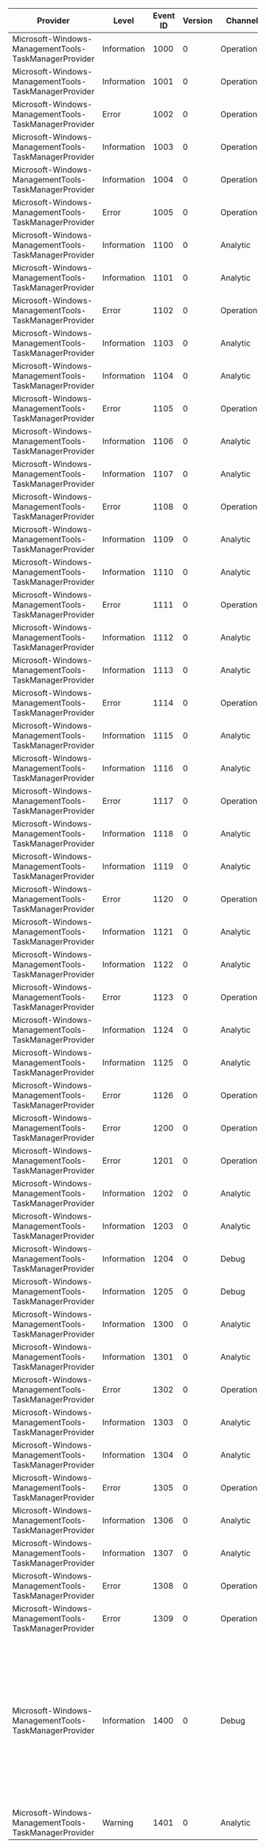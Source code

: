 Provider                                               |  Level        |  Event ID  |  Version  |  Channel      |  Task        |  Opcode  |  Keyword  |  Message
-------------------------------------------------------|---------------|------------|-----------|---------------|--------------|----------|-----------|--------------------------------------------------------------------------------------------------------------------------------------------------------------------------------------------------------------------------------------------------------------------------------------------------------------------------------------------------------------------------------------
Microsoft-Windows-ManagementTools-TaskManagerProvider  |  Information  |  1000      |  0        |  Operational  |  Lifetime    |  Start   |           |  Provider load start: {arg0}.
Microsoft-Windows-ManagementTools-TaskManagerProvider  |  Information  |  1001      |  0        |  Operational  |  Lifetime    |  Stop    |           |  Provider load stop: {arg0}.
Microsoft-Windows-ManagementTools-TaskManagerProvider  |  Error        |  1002      |  0        |  Operational  |  Lifetime    |          |           |  Provider load error: {arg0}.
Microsoft-Windows-ManagementTools-TaskManagerProvider  |  Information  |  1003      |  0        |  Operational  |  Lifetime    |  Start   |           |  Provider unload start: {arg0}.
Microsoft-Windows-ManagementTools-TaskManagerProvider  |  Information  |  1004      |  0        |  Operational  |  Lifetime    |  Stop    |           |  Provider unload stop: {arg0}.
Microsoft-Windows-ManagementTools-TaskManagerProvider  |  Error        |  1005      |  0        |  Operational  |  Lifetime    |          |           |  Provider unload error: {arg0}.
Microsoft-Windows-ManagementTools-TaskManagerProvider  |  Information  |  1100      |  0        |  Analytic     |  Action      |  Start   |           |  Start SetIntervalSeconds method: {arg0}.
Microsoft-Windows-ManagementTools-TaskManagerProvider  |  Information  |  1101      |  0        |  Analytic     |  Action      |  Stop    |           |  Stop SetIntervalSeconds method: {arg0}.
Microsoft-Windows-ManagementTools-TaskManagerProvider  |  Error        |  1102      |  0        |  Operational  |  Action      |          |           |  Error SetIntervalSeconds: {arg1}; {arg0}
Microsoft-Windows-ManagementTools-TaskManagerProvider  |  Information  |  1103      |  0        |  Analytic     |  Action      |  Start   |           |
Microsoft-Windows-ManagementTools-TaskManagerProvider  |  Information  |  1104      |  0        |  Analytic     |  Action      |  Stop    |           |
Microsoft-Windows-ManagementTools-TaskManagerProvider  |  Error        |  1105      |  0        |  Operational  |  Action      |          |           |  Error force refresh data: {arg1}; {arg0}
Microsoft-Windows-ManagementTools-TaskManagerProvider  |  Information  |  1106      |  0        |  Analytic     |  Lifetime    |  Start   |           |
Microsoft-Windows-ManagementTools-TaskManagerProvider  |  Information  |  1107      |  0        |  Analytic     |  Lifetime    |  Stop    |           |
Microsoft-Windows-ManagementTools-TaskManagerProvider  |  Error        |  1108      |  0        |  Operational  |  Lifetime    |          |           |  Error Enumerate MSFT_MTTaskManager instances: {arg1}; {arg0}
Microsoft-Windows-ManagementTools-TaskManagerProvider  |  Information  |  1109      |  0        |  Analytic     |  Lifetime    |  Start   |           |
Microsoft-Windows-ManagementTools-TaskManagerProvider  |  Information  |  1110      |  0        |  Analytic     |  Lifetime    |  Stop    |           |
Microsoft-Windows-ManagementTools-TaskManagerProvider  |  Error        |  1111      |  0        |  Operational  |  Lifetime    |          |           |  Error Enumerate MSFT_MTProcess instances: {arg1}; {arg0}
Microsoft-Windows-ManagementTools-TaskManagerProvider  |  Information  |  1112      |  0        |  Analytic     |  Lifetime    |  Start   |           |
Microsoft-Windows-ManagementTools-TaskManagerProvider  |  Information  |  1113      |  0        |  Analytic     |  Lifetime    |  Stop    |           |
Microsoft-Windows-ManagementTools-TaskManagerProvider  |  Error        |  1114      |  0        |  Operational  |  Lifetime    |          |           |  Error Enumerate MSFT_MTProcessorSummary instances: {arg1}; {arg0}
Microsoft-Windows-ManagementTools-TaskManagerProvider  |  Information  |  1115      |  0        |  Analytic     |  Lifetime    |  Start   |           |
Microsoft-Windows-ManagementTools-TaskManagerProvider  |  Information  |  1116      |  0        |  Analytic     |  Lifetime    |  Stop    |           |
Microsoft-Windows-ManagementTools-TaskManagerProvider  |  Error        |  1117      |  0        |  Operational  |  Lifetime    |          |           |  Error Enumerate MSFT_MTLogicalProcessor instances: {arg1}; {arg0}
Microsoft-Windows-ManagementTools-TaskManagerProvider  |  Information  |  1118      |  0        |  Analytic     |  Lifetime    |  Start   |           |
Microsoft-Windows-ManagementTools-TaskManagerProvider  |  Information  |  1119      |  0        |  Analytic     |  Lifetime    |  Stop    |           |
Microsoft-Windows-ManagementTools-TaskManagerProvider  |  Error        |  1120      |  0        |  Operational  |  Lifetime    |          |           |  Error Enumerate MSFT_MTMemorySummary instances: {arg1}; {arg0}
Microsoft-Windows-ManagementTools-TaskManagerProvider  |  Information  |  1121      |  0        |  Analytic     |  Lifetime    |  Start   |           |
Microsoft-Windows-ManagementTools-TaskManagerProvider  |  Information  |  1122      |  0        |  Analytic     |  Lifetime    |  Stop    |           |
Microsoft-Windows-ManagementTools-TaskManagerProvider  |  Error        |  1123      |  0        |  Operational  |  Lifetime    |          |           |  Error Enumerate MSFT_MTDisk instances: {arg1}; {arg0}
Microsoft-Windows-ManagementTools-TaskManagerProvider  |  Information  |  1124      |  0        |  Analytic     |  Lifetime    |  Start   |           |
Microsoft-Windows-ManagementTools-TaskManagerProvider  |  Information  |  1125      |  0        |  Analytic     |  Lifetime    |  Stop    |           |
Microsoft-Windows-ManagementTools-TaskManagerProvider  |  Error        |  1126      |  0        |  Operational  |  Lifetime    |          |           |  Error Enumerate MSFT_MTNetworkAdapter instances: {arg1}; {arg0}
Microsoft-Windows-ManagementTools-TaskManagerProvider  |  Error        |  1200      |  0        |  Operational  |  Collection  |          |           |  Error initialized data collection: {arg1}; {arg0}
Microsoft-Windows-ManagementTools-TaskManagerProvider  |  Error        |  1201      |  0        |  Operational  |  Collection  |          |           |  Error collect data: {arg1}; {arg0}
Microsoft-Windows-ManagementTools-TaskManagerProvider  |  Information  |  1202      |  0        |  Analytic     |  Collection  |  Start   |           |
Microsoft-Windows-ManagementTools-TaskManagerProvider  |  Information  |  1203      |  0        |  Analytic     |  Collection  |  Stop    |           |
Microsoft-Windows-ManagementTools-TaskManagerProvider  |  Information  |  1204      |  0        |  Debug        |  Collection  |  Start   |           |  Start collect data: {arg0}.
Microsoft-Windows-ManagementTools-TaskManagerProvider  |  Information  |  1205      |  0        |  Debug        |  Collection  |  Stop    |           |  Stop collect data: {arg0}.
Microsoft-Windows-ManagementTools-TaskManagerProvider  |  Information  |  1300      |  0        |  Analytic     |  Action      |  Start   |           |  Start Delete Process instance: {arg0}.
Microsoft-Windows-ManagementTools-TaskManagerProvider  |  Information  |  1301      |  0        |  Analytic     |  Action      |  Stop    |           |  Stop Delete Process instance: {arg0}.
Microsoft-Windows-ManagementTools-TaskManagerProvider  |  Error        |  1302      |  0        |  Operational  |  Action      |          |           |  Error Delete MSFT_MTProcess instance: {arg1}; {arg0}
Microsoft-Windows-ManagementTools-TaskManagerProvider  |  Information  |  1303      |  0        |  Analytic     |  Action      |  Start   |           |  Start creating process dump: {arg0}.
Microsoft-Windows-ManagementTools-TaskManagerProvider  |  Information  |  1304      |  0        |  Analytic     |  Action      |  Stop    |           |  Stop creating process dump: {arg0}.
Microsoft-Windows-ManagementTools-TaskManagerProvider  |  Error        |  1305      |  0        |  Operational  |  Action      |          |           |  Error creating process dump: {arg1}; {arg0}
Microsoft-Windows-ManagementTools-TaskManagerProvider  |  Information  |  1306      |  0        |  Analytic     |  Action      |  Start   |           |  Start creating process: {arg0}.
Microsoft-Windows-ManagementTools-TaskManagerProvider  |  Information  |  1307      |  0        |  Analytic     |  Action      |  Stop    |           |  Stop creating process: {arg0}.
Microsoft-Windows-ManagementTools-TaskManagerProvider  |  Error        |  1308      |  0        |  Operational  |  Action      |          |           |  Error creating process: {arg1}; {arg0}
Microsoft-Windows-ManagementTools-TaskManagerProvider  |  Error        |  1309      |  0        |  Operational  |  Action      |          |           |  No path or executable specified: {arg0}.
Microsoft-Windows-ManagementTools-TaskManagerProvider  |  Information  |  1400      |  0        |  Debug        |  Collection  |          |           |  Process update statistics: PID:{PID}; Index:{Index}; Duration:{Duration}; CycleDuration:{CycleDuration}; Total:{Total}; CyclesTotal:{CyclesTotal}; CpuCount:{CpuCount}; OldCpuTime:{OldCpuTime}; OldCycleTime:{OldCycleTime}; OldWorkingSet:{PID}0; OldPageFaults:{PID}1; NewUserTime:{PID}2; NewKernelTime:{PID}3; NewWorkingSet:{PID}4; NewPageFaults:{PID}5; NewCycleTime:{PID}6.
Microsoft-Windows-ManagementTools-TaskManagerProvider  |  Warning      |  1401      |  0        |  Analytic     |  Collection  |          |           |  Failed to open handle for process ID {arg0}.